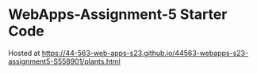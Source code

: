 # WebApps-Assignment-5 Starter Code
Hosted at https://44-563-web-apps-s23.github.io/44563-webapps-s23-assignment5-S558901/plants.html